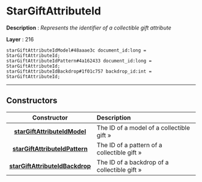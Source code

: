 # StarGiftAttributeId

**Description** : *Represents the identifier of a collectible gift attribute*

**Layer** : 216

```tl
starGiftAttributeIdModel#48aaae3c document_id:long = StarGiftAttributeId;
starGiftAttributeIdPattern#4a162433 document_id:long = StarGiftAttributeId;
starGiftAttributeIdBackdrop#1f01c757 backdrop_id:int = StarGiftAttributeId;
```

---

## Constructors

| Constructor | Description |
| :---: | :--- |
| [**starGiftAttributeIdModel**](constructor/starGiftAttributeIdModel) | The ID of a model of a collectible gift » |
| [**starGiftAttributeIdPattern**](constructor/starGiftAttributeIdPattern) | The ID of a pattern of a collectible gift » |
| [**starGiftAttributeIdBackdrop**](constructor/starGiftAttributeIdBackdrop) | The ID of a backdrop of a collectible gift » |